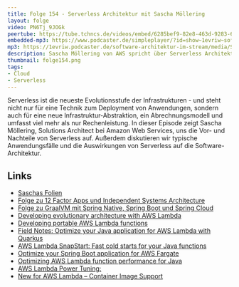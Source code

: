 ```yaml
---
title: Folge 154 - Serverless Architektur mit Sascha Möllering
layout: folge
video: PN6Tj_9JOGk
peertube: https://tube.tchncs.de/videos/embed/6285bef9-82e8-463d-9283-6db0290e892c
embedded-mp3: https://www.podcaster.de/simpleplayer/?id=show~1evriw~software-architektur-im-stream~pod-84d2ffafc1d571187e962182e5&v=1677873609
mp3: https://1evriw.podcaster.de/software-architektur-im-stream/media/Serverless_Architektur_mit_Sascha_Moellering.mp3
description: Sascha Möllering von AWS spricht über Serverless Architekture
thumbnail: folge154.png
tags:
- Cloud
- Serverless
---
```


Serverless ist die neueste Evolutionsstufe der Infrastrukturen - und
steht nicht nur für eine Technik zum Deployment von Anwendungen,
sondern auch für eine neue Infrastruktur-Abstraktion, ein
Abrechnungsmodell und umfasst viel mehr als nur Rechenleistung. In
dieser Episode zeigt Sascha Möllering, Solutions Architect bei Amazon
Web Services, uns die Vor- und Nachteile von Serverless auf. Außerdem
diskutieren wir typische Anwendungsfälle und die Auswirkungen von
Serverless auf die Software-Architektur. 

## Links

* [Saschas Folien](/sketchnotes/folge153.pdf) 
* [Folge zu 12 Factor Apps und Independent Systems Architecture](https://software-architektur.tv/2020/07/31/folge010.html)
* [Folge zu GraalVM mit Spring Native, Spring Boot und Spring
  Cloud](https://software-architektur.tv/2021/04/01/folge54.html)
* [Developing evolutionary architecture with AWS Lambda](https://aws.amazon.com/blogs/compute/developing-evolutionary-architecture-with-aws-lambda/)
* [Developing portable AWS Lambda functions](https://aws.amazon.com/blogs/compute/developing-portable-aws-lambda-functions/)
* [Field Notes: Optimize your Java application for AWS Lambda with Quarkus](https://aws.amazon.com/blogs/architecture/field-notes-optimize-your-java-application-for-aws-lambda-with-quarkus/)
* [AWS Lambda SnapStart: Fast cold starts for your Java functions](https://www.youtube.com/watch?v=ZbnAithBNYY)
* [Optimize your Spring Boot application for AWS Fargate](https://aws.amazon.com/blogs/containers/optimize-your-spring-boot-application-for-aws-fargate/)
* [Optimizing AWS Lambda function performance for Java](https://aws.amazon.com/blogs/compute/optimizing-aws-lambda-function-performance-for-java/)
* [AWS Lambda Power Tuning:](https://awslabs.github.io/aws-lambda-powertools-java/)
* [New for AWS Lambda – Container Image Support](https://aws.amazon.com/blogs/aws/new-for-aws-lambda-container-image-support/)
